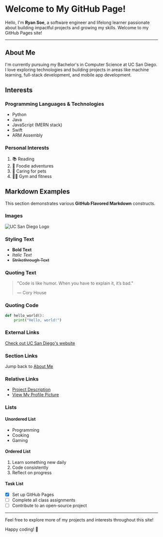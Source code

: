 # Welcome to My GitHub Page!

Hello, I'm **Ryan Soe**, a software engineer and lifelong learner passionate about building impactful projects and growing my skills. Welcome to my GitHub Pages site!

---

## About Me

I'm currently pursuing my Bachelor's in Computer Science at UC San Diego. I love exploring technologies and building projects in areas like machine learning, full-stack development, and mobile app development.

## Interests

### Programming Languages & Technologies

- Python
- Java
- JavaScript (MERN stack)
- Swift
- ARM Assembly

### Personal Interests

1. 📚 Reading
2. 🍜 Foodie adventures
3. 🐶 Caring for pets
4. 🏋️‍♂️ Gym and fitness

## Markdown Examples

This section demonstrates various **GitHub Flavored Markdown** constructs.

### Images

![UC San Diego Logo](https://ucsd.edu/_resources/img/logo_UCSD.png)

### Styling Text

- **Bold Text**
- *Italic Text*
- ~~Strikethrough Text~~

### Quoting Text

> "Code is like humor. When you have to explain it, it’s bad."
>
> — Cory House

### Quoting Code

```python
def hello_world():
    print("Hello, world!")
```

### External Links

[Check out UC San Diego's website](https://ucsd.edu)

### Section Links

Jump back to [About Me](#about-me)

### Relative Links

- [Project Description](projects.md)
- [View My Profile Picture](profile.jpg)

### Lists

#### Unordered List

- Programming
- Cooking
- Gaming

#### Ordered List

1. Learn something new daily
2. Code consistently
3. Reflect on progress

#### Task List

- [x] Set up GitHub Pages
- [ ] Complete all class assignments
- [ ] Contribute to an open-source project

---

Feel free to explore more of my projects and interests throughout this site!

Happy coding! 🚀
